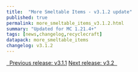 ```yaml
---
title:  "More Smeltable Items - v3.1.2 update"
published: true
permalink: more_smeltable_items_v3.1.2.html
summary: "Updated for MC 1.21.4+"
tags: [news,changelog,recyclecraft]
datapack: more_smeltable_items
changelog: v3.1.2
---
```


<div class="btn-group">
    <a href="more_smeltable_items_v3.1.1.html" role="button" class="btn btn-primary"><i class="fa fa-caret-left"></i>&nbsp; Previous release: v3.1.1</a>
    <a href="more_smeltable_items_v3.2.html" role="button" class="btn btn-primary">Next release: v3.2 &nbsp;<i class="fa fa-caret-right"></i></a>
</div>